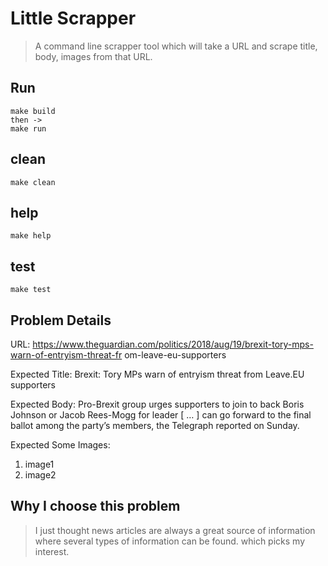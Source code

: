 # Little Scrapper
> A command line scrapper tool which will take a URL and scrape title,
body, images from that URL.

## Run
```
make build
then ->
make run
```

## clean
```
make clean
```

## help
```
make help
```

## test
```
make test
```

## Problem Details
URL: https://www.theguardian.com/politics/2018/aug/19/brexit-tory-mps-warn-of-entryism-threat-fr
om-leave-eu-supporters

Expected Title: Brexit: Tory MPs warn of entryism threat from Leave.EU supporters

Expected Body:
Pro-Brexit group urges supporters to join to back Boris Johnson or Jacob Rees-Mogg for
leader [ … ] can go forward to the final ballot among the party’s members, the Telegraph
reported on Sunday.

Expected Some Images:
1. image1
2. image2

## Why I choose this problem
> I just thought news articles are always a great source of information where several types of
information can be found. which picks my interest.
